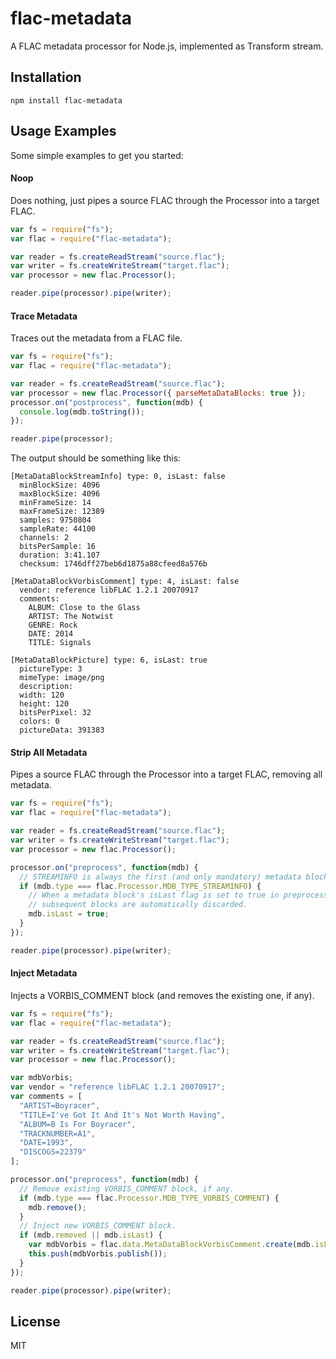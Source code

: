 # flac-metadata

A FLAC metadata processor for Node.js, implemented as Transform stream.

## Installation

```npm install flac-metadata```

## Usage Examples

Some simple examples to get you started:

#### Noop

Does nothing, just pipes a source FLAC through the Processor into a target FLAC.

```js
var fs = require("fs");
var flac = require("flac-metadata");

var reader = fs.createReadStream("source.flac");
var writer = fs.createWriteStream("target.flac");
var processor = new flac.Processor();

reader.pipe(processor).pipe(writer);
```

#### Trace Metadata

Traces out the metadata from a FLAC file.

```js
var fs = require("fs");
var flac = require("flac-metadata");

var reader = fs.createReadStream("source.flac");
var processor = new flac.Processor({ parseMetaDataBlocks: true });
processor.on("postprocess", function(mdb) {
  console.log(mdb.toString());
});

reader.pipe(processor);
```

The output should be something like this:

```
[MetaDataBlockStreamInfo] type: 0, isLast: false
  minBlockSize: 4096
  maxBlockSize: 4096
  minFrameSize: 14
  maxFrameSize: 12389
  samples: 9750804
  sampleRate: 44100
  channels: 2
  bitsPerSample: 16
  duration: 3:41.107
  checksum: 1746dff27beb6d1875a88cfeed8a576b

[MetaDataBlockVorbisComment] type: 4, isLast: false
  vendor: reference libFLAC 1.2.1 20070917
  comments:
    ALBUM: Close to the Glass
    ARTIST: The Notwist
    GENRE: Rock
    DATE: 2014
    TITLE: Signals

[MetaDataBlockPicture] type: 6, isLast: true
  pictureType: 3
  mimeType: image/png
  description:
  width: 120
  height: 120
  bitsPerPixel: 32
  colors: 0
  pictureData: 391383
```

#### Strip All Metadata

Pipes a source FLAC through the Processor into a target FLAC, removing all metadata.

```js
var fs = require("fs");
var flac = require("flac-metadata");

var reader = fs.createReadStream("source.flac");
var writer = fs.createWriteStream("target.flac");
var processor = new flac.Processor();

processor.on("preprocess", function(mdb) {
  // STREAMINFO is always the first (and only mandatory) metadata block.
  if (mdb.type === flac.Processor.MDB_TYPE_STREAMINFO) {
    // When a metadata block's isLast flag is set to true in preprocess,
    // subsequent blocks are automatically discarded.
    mdb.isLast = true;
  }
});

reader.pipe(processor).pipe(writer);
```

#### Inject Metadata

Injects a VORBIS_COMMENT block (and removes the existing one, if any).

```js
var fs = require("fs");
var flac = require("flac-metadata");

var reader = fs.createReadStream("source.flac");
var writer = fs.createWriteStream("target.flac");
var processor = new flac.Processor();

var mdbVorbis;
var vendor = "reference libFLAC 1.2.1 20070917";
var comments = [
  "ARTIST=Boyracer",
  "TITLE=I've Got It And It's Not Worth Having",
  "ALBUM=B Is For Boyracer",
  "TRACKNUMBER=A1",
  "DATE=1993",
  "DISCOGS=22379"
];

processor.on("preprocess", function(mdb) {
  // Remove existing VORBIS_COMMENT block, if any.
  if (mdb.type === flac.Processor.MDB_TYPE_VORBIS_COMMENT) {
    mdb.remove();
  }
  // Inject new VORBIS_COMMENT block.
  if (mdb.removed || mdb.isLast) {
    var mdbVorbis = flac.data.MetaDataBlockVorbisComment.create(mdb.isLast, vendor, comments);
    this.push(mdbVorbis.publish());
  }
});

reader.pipe(processor).pipe(writer);
```

## License

MIT
